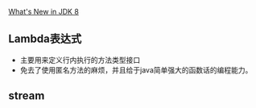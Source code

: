 [What's New in JDK 8](https://www.oracle.com/java/technologies/javase/8-whats-new.html)

## Lambda表达式

-   主要用来定义行内执行的方法类型接口
-   免去了使用匿名方法的麻烦，并且给于java简单强大的函数话的编程能力。





## stream